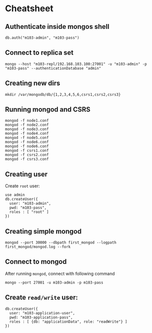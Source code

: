 # Cheatsheet

## Authenticate inside mongos shell

```
db.auth("m103-admin", "m103-pass")
```

## Connect to replica set
```
mongo --host "m103-repl/192.168.103.100:27001" -u "m103-admin" -p "m103-pass" --authenticationDatabase "admin"
```

## Creating new dirs 
```
mkdir /var/mongodb/db/{1,2,3,4,5,6,csrs1,csrs2,csrs3}
```

## Running mongod and CSRS
```
mongod -f node1.conf
mongod -f node2.conf
mongod -f node3.conf
mongod -f node4.conf
mongod -f node5.conf
mongod -f node6.conf
mongod -f node6.conf
mongod -f csrs1.conf
mongod -f csrs2.conf
mongod -f csrs3.conf
```

## Creating user

Create `root` user:

```
use admin
db.createUser({
  user: "m103-admin",
  pwd: "m103-pass",
  roles : [ "root" ]
})
```



## Creating simple mongod

```
mongod --port 30000 --dbpath first_mongod --logpath first_mongod/mongod.log --fork
```

## Connect to mongod

After running `mongod`, connect with following command

```
mongo --port 27001 -u m103-admin -p m103-pass
```

## Create `read/write` user:

```
db.createUser({
  user: "m103-application-user",
  pwd: "m103-application-pass",
  roles : [ {db: "applicationData", role: "readWrite"} ]
})
```